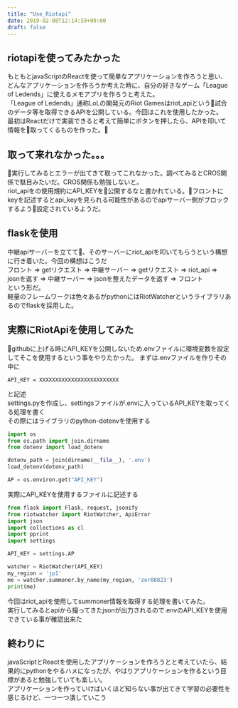 ```yaml
---
title: "Use_Riotapi"
date: 2019-02-08T12:14:59+09:00
draft: false
---
```


## riotapiを使ってみたかった
もともとjavaScriptのReactを使って簡単なアプリケーションを作ろうと思い、どんなアプリケーションを作ろうか考えた時に、自分の好きなゲーム「League of Ledends」に使えるメモアプリを作ろうと考えた。<br>
「League of Ledends」通称LoLの開発元のRiot Gamesはriot_apiという試合のデータ等を取得できるAPIを公開している。今回はこれを使用したかった。<br>
最初はReactだけで実装できると考えて簡単にボタンを押したら、APIを叩いて情報を取ってくるものを作った。<br>

## 取って来れなかった。。。
実行してみるとエラーが出てきて取ってこれなかった。調べてみるとCROS関係で駄目みたいだ。CROS関係も勉強しないと。<br>
riot_apiをの使用規約にAPI_KEYを公開するなと書かれている。フロントにkeyを記述するとapi_keyを見られる可能性があるのでapiサーバー側がブロックするよう設定されているようだ。

## flaskを使用
中継apiサーバーを立てて、そのサーバーにriot_apiを叩いてもらうという構想に行き着いた。今回の構想はこうだ<br>
フロント => getリクエスト => 中継サーバー => getリクエスト => riot_api => josnを返す => 中継サーバー => jsonを整えたデータを返す => フロント<br>
という形だ。<br>
軽量のフレームワークは色々あるがpythonにはRiotWatcherというライブラリあるのでflaskを採用した。

## 実際にRiotApiを使用してみた
githubに上げる時にAPI_KEYを公開しないため.envファイルに環境変数を設定してそこを使用するという事をやりたかった。
まずは.envファイルを作りその中に
```
API_KEY = XXXXXXXXXXXXXXXXXXXXXXXXX
```
と記述<br>
settings.pyを作成し、settingsファイルが.envに入っているAPI_KEYを取ってくる処理を書く<br>
その際にはライブラリのpython-dotenvを使用する
```py
import os
from os.path import join.dirname
from dotenv import load_dotenv

dotenv_path = join(dirname(__file__), '.env')
load_dotenv(dotenv_path)

AP = os.environ.get("API_KEY")
```
実際にAPI_KEYを使用するファイルに記述する
```py
from flask import Flask, request, jsonify
from riotwatcher import RiotWatcher, ApiError
import json
import collections as cl 
import pprint 
import settings

API_KEY = settings.AP

watcher = RiotWatcher(API_KEY)
my_region = 'jp1'
me = watcher.summoner.by_name(my_region, 'zer08823')
print(me)
```
今回はriot_apiを使用してsummoner情報を取得する処理を書いてみた。<br>
実行してみるとapiから撮ってきたjsonが出力されるので.envのAPI_KEYを使用できている事が確認出来た

## 終わりに
javaScriptとReactを使用したアプリケーションを作ろうとと考えていたら、結果的にpythonをやるハメになったが、やはりアプリケーションを作るという目標があると勉強していても楽しい。<br>
アプリケーションを作っていけばいくほど知らない事が出てきて学習の必要性を感じるけど、一つ一つ潰していこう